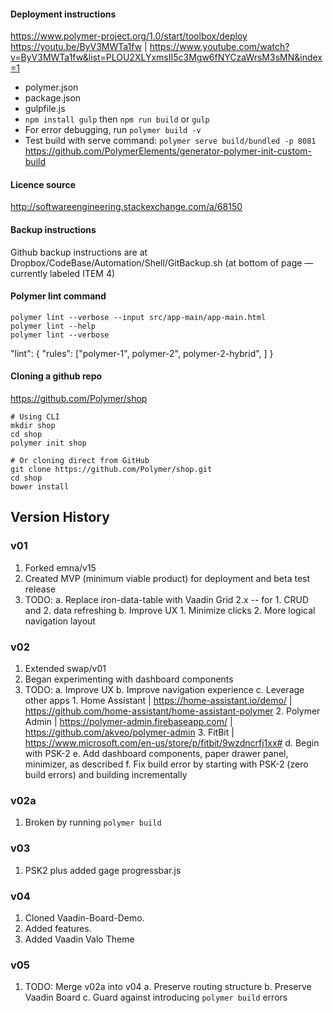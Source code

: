 #### Deployment instructions
https://www.polymer-project.org/1.0/start/toolbox/deploy
https://youtu.be/ByV3MWTa1fw | https://www.youtube.com/watch?v=ByV3MWTa1fw&list=PLOU2XLYxmsII5c3Mgw6fNYCzaWrsM3sMN&index=1
- polymer.json
- package.json
- gulpfile.js
- `npm install gulp` then `npm run build` or `gulp`
- For error debugging, run `polymer build -v`
- Test build with serve command: `polymer serve build/bundled -p 8081`
https://github.com/PolymerElements/generator-polymer-init-custom-build

#### Licence source
http://softwareengineering.stackexchange.com/a/68150

#### Backup instructions
Github backup instructions are at Dropbox/CodeBase/Automation/Shell/GitBackup.sh
(at bottom of page — currently labeled ITEM 4)

#### Polymer lint command
```
polymer lint --verbose --input src/app-main/app-main.html
polymer lint --help
polymer lint --verbose
```
"lint": { "rules": ["polymer-1", polymer-2", polymer-2-hybrid", ] }


#### Cloning a github repo
https://github.com/Polymer/shop
```
# Using CLI
mkdir shop
cd shop
polymer init shop

# Or cloning direct from GitHub
git clone https://github.com/Polymer/shop.git
cd shop
bower install
```

## Version History

### v01
1. Forked emna/v15
2. Created MVP (minimum viable product) for deployment and beta test release
3. TODO:
   a. Replace iron-data-table with Vaadin Grid 2.x -- for
	    1. CRUD and
			2. data refreshing
	 b. Improve UX
	    1. Minimize clicks
			2. More logical navigation layout
			
### v02
1. Extended swap/v01
2. Began experimenting with dashboard components
3. TODO:
   a. Improve UX
	 b. Improve navigation experience
	 c. Leverage other apps
	    1. Home Assistant | https://home-assistant.io/demo/ | https://github.com/home-assistant/home-assistant-polymer
			2. Polymer Admin | https://polymer-admin.firebaseapp.com/ | https://github.com/akveo/polymer-admin
			3. FitBit | https://www.microsoft.com/en-us/store/p/fitbit/9wzdncrfj1xx#
   d. Begin with PSK-2
	 e. Add dashboard components, paper drawer panel, minimizer, as described
	 f. Fix build error by starting with PSK-2 (zero build errors) and building incrementally
	 
### v02a
1. Broken by running `polymer build`

### v03
1. PSK2 plus added gage progressbar.js

### v04
1. Cloned Vaadin-Board-Demo.
2. Added features.
3. Added Vaadin Valo Theme

### v05
1. TODO: Merge v02a into v04
   a. Preserve routing structure
	 b. Preserve Vaadin Board
   c. Guard against introducing `polymer build` errors